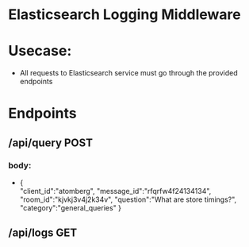 # Elasticsearch Logging Middleware

# Usecase:

- All requests to Elasticsearch service must go through the provided endpoints

# Endpoints

## /api/query POST

### body:

- {  
  "client_id":"atomberg",
  "message_id":"rfqrfw4f24134134",
  "room_id":"kjvkj3v4j2k34v",
  "question":"What are store timings?",
  "category":"general_queries"
  }

## /api/logs GET
